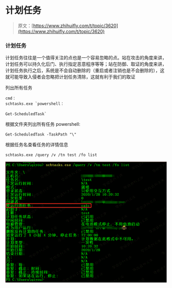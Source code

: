 # 计划任务

> 原文：[https://www.zhihuifly.com/t/topic/3620](https://www.zhihuifly.com/t/topic/3620)

### 计划任务

计划任务往往是一个值得关注的点也是一个容易忽略的点。站在攻击的角度来讲，计划任务可以持久化后门、执行指定恶意程序等等；站在防御、取证的角度来讲，计划任务执行之后，系统是不会自动删除的（重启或者注销也是不会删除的），这就可能导致入侵者会忽略把计划任务清除，这就有利于我们的取证

列出所有任务

```
cmd：
schtasks.exe `powershell：

Get-ScheduledTask` 
```

根据文件夹列出所有任务
powershell:

```
Get-ScheduledTask -TaskPath "\" 
```

根据任务名查看任务的详情信息

```
schtasks.exe /query /v /tn test /fo list 
```

![image](img/476436ee7177a534e338c507272afb65.png)